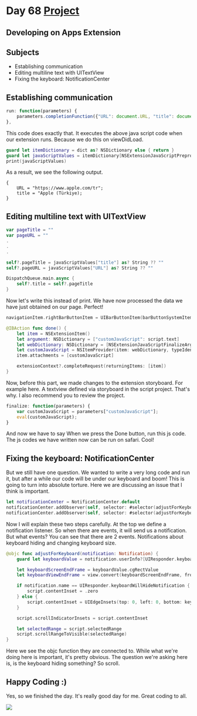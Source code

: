 # Day 68 <a href="https://github.com/devmehmetates/365-day-of-code/tree/main/Project/Day67-69/Day67-69"> Project </a>

## Developing on Apps Extension

## Subjects

+ Establishing communication
+ Editing multiline text with UITextView
+ Fixing the keyboard: NotificationCenter

## Establishing communication
```js
run: function(parameters) {
    parameters.completionFunction({"URL": document.URL, "title": document.title });
},
```

This code does exactly that. It executes the above java script code when our extension runs. Because we do this on viewDidLoad.
```swift
guard let itemDictionary = dict as? NSDictionary else { return }
guard let javaScriptValues = itemDictionary[NSExtensionJavaScriptPreprocessingResultsKey] as? NSDictionary else { return }
print(javaScriptValues)
```

As a result, we see the following output.
```console
{
    URL = "https://www.apple.com/tr";
    title = "Apple (Türkiye);
}
```

## Editing multiline text with UITextView

```swift
var pageTitle = ""
var pageURL = ""
.
.
.

self?.pageTitle = javaScriptValues["title"] as? String ?? ""
self?.pageURL = javaScriptValues["URL"] as? String ?? ""

DispatchQueue.main.async {
    self?.title = self?.pageTitle
}
```
Now let's write this instead of print. We have now processed the data we have just obtained on our page. Perfect!

```swift
navigationItem.rightBarButtonItem = UIBarButtonItem(barButtonSystemItem: .done, target: self, action: #selector(done))
```

```swift
@IBAction func done() {
    let item = NSExtensionItem()
    let argument: NSDictionary = ["customJavaScript": script.text]
    let webDictionary: NSDictionary = [NSExtensionJavaScriptFinalizeArgumentKey: argument]
    let customJavaScript = NSItemProvider(item: webDictionary, typeIdentifier: kUTTypePropertyList as String)
    item.attachments = [customJavaScript]

    extensionContext?.completeRequest(returningItems: [item])
}
```
Now, before this part, we made changes to the extension storyboard. For example here. A textview defined via storyboard in the script project. That's why. I also recommend you to review the project.

```js
finalize: function(parameters) {
    var customJavaScript = parameters["customJavaScript"];
    eval(customJavaScript);
}
```
And now we have to say When we press the Done button, run this js code. The js codes we have written now can be run on safari. Cool!

##  Fixing the keyboard: NotificationCenter
But we still have one question. We wanted to write a very long code and run it, but after a while our code will be under our keyboard and boom! This is going to turn into absolute torture. Here we are discussing an issue that I think is important.

```swift
let notificationCenter = NotificationCenter.default
notificationCenter.addObserver(self, selector: #selector(adjustForKeyboard), name: UIResponder.keyboardWillHideNotification, object: nil)
notificationCenter.addObserver(self, selector: #selector(adjustForKeyboard), name: UIResponder.keyboardWillChangeFrameNotification, object: nil)
```
Now I will explain these two steps carefully. At the top we define a notification listener. So when there are events, it will send us a notification. But what events? You can see that there are 2 events. Notifications about keyboard hiding and changing keyboard size.

```swift
@objc func adjustForKeyboard(notification: Notification) {
    guard let keyboardValue = notification.userInfo?[UIResponder.keyboardFrameEndUserInfoKey] as? NSValue else { return }

    let keyboardScreenEndFrame = keyboardValue.cgRectValue
    let keyboardViewEndFrame = view.convert(keyboardScreenEndFrame, from: view.window)

    if notification.name == UIResponder.keyboardWillHideNotification {
        script.contentInset = .zero
    } else {
        script.contentInset = UIEdgeInsets(top: 0, left: 0, bottom: keyboardViewEndFrame.height - view.safeAreaInsets.bottom, right: 0)
    }

    script.scrollIndicatorInsets = script.contentInset

    let selectedRange = script.selectedRange
    script.scrollRangeToVisible(selectedRange)
}
```
Here we see the objc function they are connected to. While what we're doing here is important, it's pretty obvious. The question we're asking here is, is the keyboard hiding something? So scroll.


## Happy Coding :)
Yes, so we finished the day. It's really good day for me. Great coding to all.

<img src="https://c.tenor.com/sWEUdV5LQdkAAAAC/yes-apple.gif">

